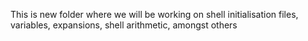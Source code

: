 This is new folder where we will be working on shell initialisation files, variables, expansions, shell arithmetic, amongst others
